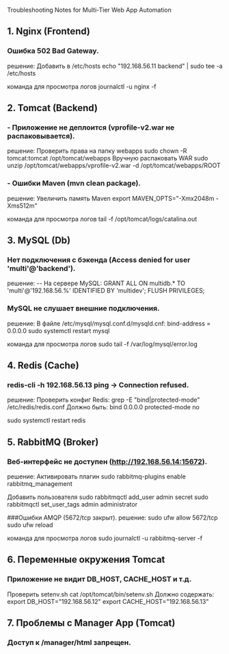 Troubleshooting Notes for Multi-Tier Web App Automation


## 1. Nginx (Frontend)
### Ошибка 502 Bad Gateway.
решение: 
 Добавить в /etc/hosts
echo "192.168.56.11 backend" | sudo tee -a /etc/hosts

команда для просмотра логов journalctl -u nginx -f

## 2. Tomcat (Backend)
### - Приложение не деплоится (vprofile-v2.war не распаковывается).
решение: 
 Проверить права на папку webapps
sudo chown -R tomcat:tomcat /opt/tomcat/webapps
 Вручную распаковать WAR
sudo unzip /opt/tomcat/webapps/vprofile-v2.war -d /opt/tomcat/webapps/ROOT
### - Ошибки Maven (mvn clean package).
решение: 
 Увеличить память Maven
export MAVEN_OPTS="-Xmx2048m -Xms512m"

команда для просмотра логов tail -f /opt/tomcat/logs/catalina.out

## 3. MySQL (Db)
### Нет подключения с бэкенда (Access denied for user 'multi'@'backend').
решение:
-- На сервере MySQL:
GRANT ALL ON multidb.* TO 'multi'@'192.168.56.%' IDENTIFIED BY 'multidev';
FLUSH PRIVILEGES;
### MySQL не слушает внешние подключения.
решение: 
 В файле /etc/mysql/mysql.conf.d/mysqld.cnf:
bind-address = 0.0.0.0
sudo systemctl restart mysql

команда для просмотра логов sudo tail -f /var/log/mysql/error.log

## 4. Redis (Cache)
### redis-cli -h 192.168.56.13 ping → Connection refused.
решение:
 Проверить конфиг Redis:
grep -E "bind|protected-mode" /etc/redis/redis.conf
 Должно быть:
bind 0.0.0.0
protected-mode no

sudo systemctl restart redis

## 5. RabbitMQ (Broker) 
### Веб-интерфейс не доступен (http://192.168.56.14:15672).
решение:
 Активировать плагин
sudo rabbitmq-plugins enable rabbitmq_management

 Добавить пользователя
sudo rabbitmqctl add_user admin secret
sudo rabbitmqctl set_user_tags admin administrator

###Ошибки AMQP (5672/tcp закрыт).
решение:
sudo ufw allow 5672/tcp
sudo ufw reload

команда для просмотра логов sudo journalctl -u rabbitmq-server -f

## 6. Переменные окружения Tomcat
### Приложение не видит DB_HOST, CACHE_HOST и т.д.
 Проверить setenv.sh
cat /opt/tomcat/bin/setenv.sh
 Должно содержать:
export DB_HOST="192.168.56.12"
export CACHE_HOST="192.168.56.13"

## 7. Проблемы с Manager App (Tomcat)
### Доступ к /manager/html запрещен.
<!-- В /opt/tomcat/conf/tomcat-users.xml -->
<user username="multi" password="multidev" roles="manager-gui,admin-gui"/>

